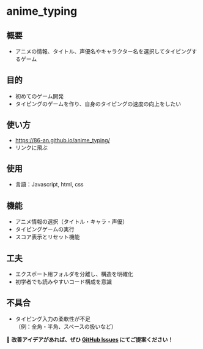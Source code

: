 # anime_typing

## 概要
- アニメの情報、タイトル、声優名やキャラクター名を選択してタイピングするゲーム

## 目的
- 初めてのゲーム開発
- タイピングのゲームを作り、自身のタイピングの速度の向上をしたい

## 使い方
- https://86-an.github.io/anime_typing/
- リンクに飛ぶ

## 使用
- 言語：Javascript, html, css

## 機能
- アニメ情報の選択（タイトル・キャラ・声優）
- タイピングゲームの実行
- スコア表示とリセット機能

## 工夫
- エクスポート用フォルダを分離し、構造を明確化
- 初学者でも読みやすいコード構成を意識


## 不具合
- タイピング入力の柔軟性が不足  
  （例：全角・半角、スペースの扱いなど）

💬 **改善アイデアがあれば、ぜひ [GitHub Issues](https://github.com/86-an/anime_typing/issues) にてご提案ください！**

